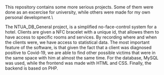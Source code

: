 This repository contains some more serious projects. Some of them were done as an excercise for university, while others
were made for my own personal development.\

The NTUA_DB_General project, is a simplified no-face-control system for a hotel. Clients are given a NFC bracelet with a
unique id, that allowes them to have access to specific rooms and services. By recording where and when the clients were, 
we have access to statistical data. The most important feature of the software, is that given the fact that a client was 
diagnosed positive to Covid-19, we are able to find other possible victims that were in the same space with him at almost 
the same time. For the database, MySQL was used, while the frontend was made with HTML and CSS. Finally, the backend is 
based on PHP.
